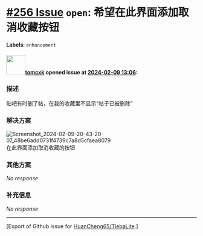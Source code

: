 # [\#256 Issue](https://github.com/HuanCheng65/TiebaLite/issues/256) `open`: 希望在此界面添加取消收藏按钮
**Labels**: `enhancement`


#### <img src="https://avatars.githubusercontent.com/u/144589321?v=4" width="50">[tomcxk](https://github.com/tomcxk) opened issue at [2024-02-09 13:06](https://github.com/HuanCheng65/TiebaLite/issues/256):

### 描述

贴吧有时删了帖，在我的收藏里不显示“帖子已被删除”

### 解决方案

![Screenshot_2024-02-09-20-43-20-07_48be6add0731f4739c7a8d5cfaea8079](https://github.com/HuanCheng65/TiebaLite/assets/144589321/395174de-54b8-4240-87b1-af3cc7d963d3)
在此界面添加取消收藏的按钮

### 其他方案

_No response_

### 补充信息

_No response_




-------------------------------------------------------------------------------



[Export of Github issue for [HuanCheng65/TiebaLite](https://github.com/HuanCheng65/TiebaLite).]
